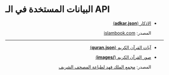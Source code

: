 # البيانات المستخدة في الـ API

<div dir="rtl" align="right">

<ul>

<li dir="rtl">

[الاذكار (**adkar.json**)](adkar.json)

المصدر: [islambook.com](https://www.islambook.com/)

</li>

</ul>


---


<ul>

<li dir="rtl">

[آيات القرآن الكريم (**quran.json**)](quran.json)

</li>

<li dir="rtl">

[صور القرآن الكريم (**/images**)](/src/data/images)

</li>

المصدر: [مجمع الملك فهد لطباعة المصحف الشريف](https://qurancomplex.gov.sa/)

</ul>

</div>